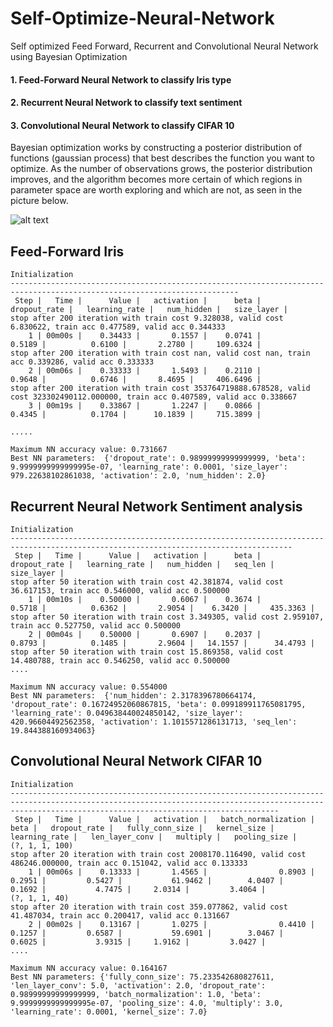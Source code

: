# Self-Optimize-Neural-Network
Self optimized Feed Forward, Recurrent and Convolutional Neural Network using Bayesian Optimization

#### 1. Feed-Forward Neural Network to classify Iris type

#### 2. Recurrent Neural Network to classify text sentiment

#### 3. Convolutional Neural Network to classify CIFAR 10

Bayesian optimization works by constructing a posterior distribution of functions (gaussian process) that best describes the function you want to optimize. As the number of observations grows, the posterior distribution improves, and the algorithm becomes more certain of which regions in parameter space are worth exploring and which are not, as seen in the picture below.

![alt text](https://raw.githubusercontent.com/fmfn/BayesianOptimization/master/examples/bo_example.png)

## Feed-Forward Iris
```text
Initialization
-------------------------------------------------------------------------------------------------------------------------
 Step |   Time |      Value |   activation |      beta |   dropout_rate |   learning_rate |   num_hidden |   size_layer | 
stop after 200 iteration with train cost 9.328038, valid cost 6.830622, train acc 0.477589, valid acc 0.344333
    1 | 00m00s |    0.34433 |       0.1557 |    0.0741 |         0.5189 |          0.6100 |       2.2780 |     109.6324 | 
stop after 200 iteration with train cost nan, valid cost nan, train acc 0.339286, valid acc 0.333333
    2 | 00m06s |    0.33333 |       1.5493 |    0.2110 |         0.9648 |          0.6746 |       8.4695 |     406.6496 | 
stop after 200 iteration with train cost 353764719888.678528, valid cost 323302490112.000000, train acc 0.407589, valid acc 0.338667
    3 | 00m19s |    0.33867 |       1.2247 |    0.0866 |         0.4345 |          0.1704 |      10.1839 |     715.3899 | 
    
.....

Maximum NN accuracy value: 0.731667
Best NN parameters:  {'dropout_rate': 0.98999999999999999, 'beta': 9.9999999999999995e-07, 'learning_rate': 0.0001, 'size_layer': 979.22638102861038, 'activation': 2.0, 'num_hidden': 2.0}
```

## Recurrent Neural Network Sentiment analysis
```text
Initialization
-------------------------------------------------------------------------------------------------------------------------------------
 Step |   Time |      Value |   activation |      beta |   dropout_rate |   learning_rate |   num_hidden |   seq_len |   size_layer | 
stop after 50 iteration with train cost 42.381874, valid cost 36.617153, train acc 0.546000, valid acc 0.500000
    1 | 00m10s |    0.50000 |       0.6067 |    0.3674 |         0.5718 |          0.6362 |       2.9054 |    6.3420 |     435.3363 | 
stop after 50 iteration with train cost 3.349305, valid cost 2.959107, train acc 0.527750, valid acc 0.500000
    2 | 00m04s |    0.50000 |       0.6907 |    0.2037 |         0.8793 |          0.1485 |       2.9604 |   14.1557 |      34.4793 | 
stop after 50 iteration with train cost 15.869358, valid cost 14.480788, train acc 0.546250, valid acc 0.500000
....

Maximum NN accuracy value: 0.554000
Best NN parameters:  {'num_hidden': 2.3178396780664174, 'dropout_rate': 0.16724952060867815, 'beta': 0.099189911765081795, 'learning_rate': 0.049638440024850142, 'size_layer': 420.96604492562358, 'activation': 1.1015571286131713, 'seq_len': 19.844388160934063}
```

## Convolutional Neural Network CIFAR 10
```text
Initialization
--------------------------------------------------------------------------------------------------------------------------------------------------------------------------------------------------------
 Step |   Time |      Value |   activation |   batch_normalization |      beta |   dropout_rate |   fully_conn_size |   kernel_size |   learning_rate |   len_layer_conv |   multiply |   pooling_size | 
(?, 1, 1, 100)
stop after 20 iteration with train cost 2008170.116490, valid cost 486246.000000, train acc 0.151042, valid acc 0.133333
    1 | 00m06s |    0.13333 |       1.4565 |                0.8903 |    0.2951 |         0.5427 |           61.9462 |        4.0407 |          0.1692 |           4.7475 |     2.0314 |         3.4064 | 
(?, 1, 1, 40)
stop after 20 iteration with train cost 359.077862, valid cost 41.487034, train acc 0.200417, valid acc 0.131667
    2 | 00m02s |    0.13167 |       1.0275 |                0.4410 |    0.1257 |         0.6587 |           59.6901 |        3.0467 |          0.6025 |           3.9315 |     1.9162 |         3.0427 | 
....

Maximum NN accuracy value: 0.164167
Best NN parameters: {'fully_conn_size': 75.233542680827611, 'len_layer_conv': 5.0, 'activation': 2.0, 'dropout_rate': 0.98999999999999999, 'batch_normalization': 1.0, 'beta': 9.9999999999999995e-07, 'pooling_size': 4.0, 'multiply': 3.0, 'learning_rate': 0.0001, 'kernel_size': 7.0}
```
